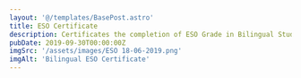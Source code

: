 ```yaml
---
layout: '@/templates/BasePost.astro'
title: ESO Certificate
description: Certificates the completion of ESO Grade in Bilingual Studies
pubDate: 2019-09-30T00:00:00Z
imgSrc: '/assets/images/ESO 18-06-2019.png'
imgAlt: 'Bilingual ESO Certificate'
---
```

